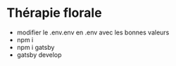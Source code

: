 # Thérapie florale

* modifier le .env.env en .env avec les bonnes valeurs
* npm i
* npm i gatsby
* gatsby develop